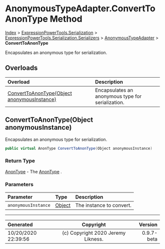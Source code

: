﻿# AnonymousTypeAdapter.ConvertToAnonType Method

[Index](../index.md) > [ExpressionPowerTools.Serialization](ExpressionPowerTools.Serialization.a.md) > [ExpressionPowerTools.Serialization.Serializers](ExpressionPowerTools.Serialization.Serializers.n.md) > [AnonymousTypeAdapter](ExpressionPowerTools.Serialization.Serializers.AnonymousTypeAdapter.cs.md) > **ConvertToAnonType**

Encapsulates an anonymous type for serialization.

## Overloads

| Overload | Description |
| :-- | :-- |
| [ConvertToAnonType(Object anonymousInstance)](#converttoanontypeobject-anonymousinstance) | Encapsulates an anonymous type for serialization. |
## ConvertToAnonType(Object anonymousInstance)

Encapsulates an anonymous type for serialization.

```csharp
public virtual AnonType ConvertToAnonType(Object anonymousInstance)
```

### Return Type

 [AnonType](ExpressionPowerTools.Serialization.Serializers.AnonType.cs.md)  - The [AnonType](ExpressionPowerTools.Serialization.Serializers.AnonType.cs.md) .

### Parameters

| Parameter | Type | Description |
| :-- | :-- | :-- |
| `anonymousInstance` | [Object](https://docs.microsoft.com/dotnet/api/system.object) | The instance to convert. |



---

| Generated | Copyright | Version |
| :-- | :-: | --: |
| 10/20/2020 22:39:56 | (c) Copyright 2020 Jeremy Likness. | 0.9.7-beta |

